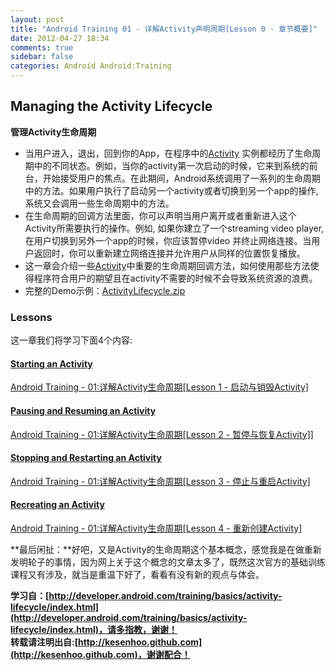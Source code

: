 ```yaml
---
layout: post
title: "Android Training 01 - 详解Activity声明周期[Lesson 0 - 章节概要]"
date: 2012-04-27 18:34
comments: true
sidebar: false
categories: Android Android:Training
---
```


## Managing the Activity Lifecycle
**管理Activity生命周期**

* 当用户进入，退出，回到你的App，在程序中的[Activity](http://developer.android.com/reference/android/app/Activity.html) 实例都经历了生命周期中的不同状态。例如，当你的activity第一次启动的时候，它来到系统的前台，开始接受用户的焦点。在此期间，Android系统调用了一系列的生命周期中的方法。如果用户执行了启动另一个activity或者切换到另一个app的操作, 系统又会调用一些生命周期中的方法。
* 在生命周期的回调方法里面，你可以声明当用户离开或者重新进入这个Activity所需要执行的操作。例如, 如果你建立了一个streaming video player, 在用户切换到另外一个app的时候，你应该暂停video 并终止网络连接。当用户返回时，你可以重新建立网络连接并允许用户从同样的位置恢复播放。
* 这一章会介绍一些[Activity](http://developer.android.com/reference/android/app/Activity.html)中重要的生命周期回调方法，如何使用那些方法使得程序符合用户的期望且在activity不需要的时候不会导致系统资源的浪费。
* 完整的Demo示例：[ActivityLifecycle.zip](http://developer.android.com/shareables/training/ActivityLifecycle.zip)

<!-- more -->

### Lessons 
这一章我们将学习下面4个内容:
#### [Starting an Activity](http://developer.android.com/training/basics/activity-lifecycle/starting.html)
[Android Training - 01:详解Activity生命周期[Lesson 1 - 启动与销毁Activity]](http://blog.csdn.net/kesenhoo/article/details/7519270)

#### [Pausing and Resuming an Activity](http://developer.android.com/training/basics/activity-lifecycle/pausing.html)
[Android Training - 01:详解Activity生命周期[Lesson 2 - 暂停与恢复Activity]](http://blog.csdn.net/kesenhoo/article/details/7519985)]

#### [Stopping and Restarting an Activity](http://developer.android.com/training/basics/activity-lifecycle/stopping.html)
[Android Training - 01:详解Activity生命周期[Lesson 3 - 停止与重启Activity]](http://blog.csdn.net/kesenhoo/article/details/7520679)

#### [Recreating an Activity](http://developer.android.com/training/basics/activity-lifecycle/recreating.html)
[Android Training - 01:详解Activity生命周期[Lesson 4 - 重新创建Activity]](http://blog.csdn.net/kesenhoo/article/details/7524011)

**最后闲扯：**好吧，又是Activity的生命周期这个基本概念，感觉我是在做重新发明轮子的事情，因为网上关于这个概念的文章太多了，既然这次官方的基础训练课程又有涉及，就当是重温下好了，看看有没有新的观点与体会。

**学习自：[http://developer.android.com/training/basics/activity-lifecycle/index.html](http://developer.android.com/training/basics/activity-lifecycle/index.html)，请多指教，谢谢！**  
**转载请注明出自:[http://kesenhoo.github.com](http://kesenhoo.github.com)，谢谢配合！**
